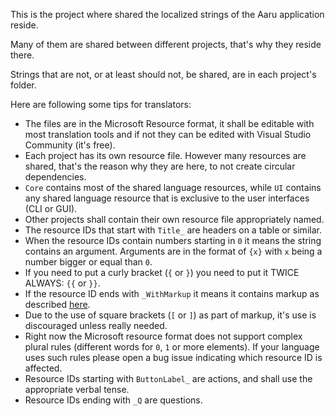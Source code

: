 This is the project where shared the localized strings of the Aaru application reside.

Many of them are shared between different projects, that's why they reside there.

Strings that are not, or at least should not, be shared, are in each project's folder.

Here are following some tips for translators:
- The files are in the Microsoft Resource format, it shall be editable with most translation tools and if not they can be edited with Visual Studio Community (it's free).
- Each project has its own resource file. However many resources are shared, that's the reason why they are here, to not create circular dependencies.
- `Core` contains most of the shared language resources, while `UI` contains any shared language resource that is exclusive to the user interfaces (CLI or GUI).
- Other projects shall contain their own resource file appropriately named.
- The resource IDs that start with `Title_` are headers on a table or similar.
- When the resource IDs contain numbers starting in `0` it means the string contains an argument. Arguments are in the format of `{x}` with `x` being a number bigger or equal than `0`.
- If you need to put a curly bracket (`{` or `}`) you need to put it TWICE ALWAYS: `{{` or `}}`.
- If the resource ID ends with `_WithMarkup` it means it contains markup as described [here](https://spectreconsole.net/markup).
- Due to the use of square brackets (`[` or `]`) as part of markup, it's use is discouraged unless really needed.
- Right now the Microsoft resource format does not support complex plural rules (different words for `0`, `1` or more elements). If your language uses such rules please open a bug issue indicating which resource ID is affected.
- Resource IDs starting with `ButtonLabel_` are actions, and shall use the appropriate verbal tense.
- Resource IDs ending with `_Q` are questions.
